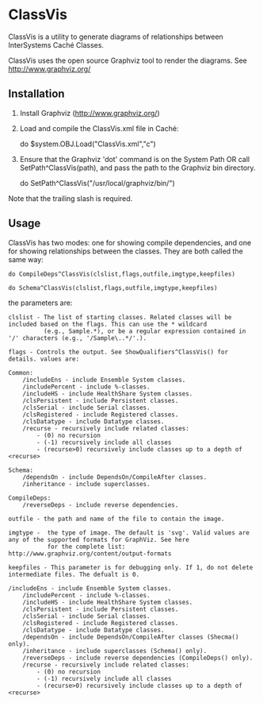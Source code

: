 ClassVis
========

ClassVis is a utility to generate diagrams of relationships between InterSystems Caché Classes. 

ClassVis uses the open source Graphviz tool to render the diagrams. See http://www.graphviz.org/

Installation
------------

1) Install Graphviz (http://www.graphviz.org/)

2) Load and compile the ClassVis.xml file in Caché:

	do $system.OBJ.Load("ClassVis.xml","c")

3) Ensure that the Graphviz 'dot' command is on the System Path OR call SetPath^ClassVis(path), and pass the path to the Graphviz bin directory.

	do SetPath^ClassVis("/usr/local/graphviz/bin/")

Note that the trailing slash is required.

Usage
-----

ClassVis has two modes: one for showing compile dependencies, and one for showing relationships between the classes. They are both called the same way:

	do CompileDeps^ClassVis(clslist,flags,outfile,imgtype,keepfiles)

	do Schema^ClassVis(clslist,flags,outfile,imgtype,keepfiles)

the parameters are:

	clslist - The list of starting classes. Related classes will be included based on the flags. This can use the * wildcard 
			  (e.g., Sample.*), or be a regular expression contained in '/' characters (e.g., '/Sample\..*/'.).

	flags - Controls the output. See ShowQualifiers^ClassVis() for details. values are:

	Common:
		/includeEns - include Ensemble System classes.
		/includePercent - include %-classes.
		/includeHS - include HealthShare System classes.
		/clsPersistent - include Persistent classes.
		/clsSerial - include Serial classes.
		/clsRegistered - include Registered classes.
		/clsDatatype - include Datatype classes.
		/recurse - recursively include related classes: 
			- (0) no recursion
			- (-1) recursively include all classes
			- (recurse>0) recursively include classes up to a depth of <recurse>

	Schema:
		/dependsOn - include DependsOn/CompileAfter classes.
		/inheritance - include superclasses.

	CompileDeps:
		/reverseDeps - include reverse dependencies.
		
	outfile - the path and name of the file to contain the image.
	
	imgtype -  the type of image. The default is 'svg'. Valid values are any of the supported formats for GraphViz. See here 
			   for the complete list: http://www.graphviz.org/content/output-formats

	keepfiles - This parameter is for debugging only. If 1, do not delete intermediate files. The defualt is 0.

	/includeEns - include Ensemble System classes.
		/includePercent - include %-classes.
		/includeHS - include HealthShare System classes.
		/clsPersistent - include Persistent classes.
		/clsSerial - include Serial classes.
		/clsRegistered - include Registered classes.
		/clsDatatype - include Datatype classes.
		/dependsOn - include DependsOn/CompileAfter classes (Shecma() only).
		/inheritance - include superclasses (Schema() only).
		/reverseDeps - include reverse dependencies (CompileDeps() only).
		/recurse - recursively include related classes: 
			- (0) no recursion
			- (-1) recursively include all classes
			- (recurse>0) recursively include classes up to a depth of <recurse>